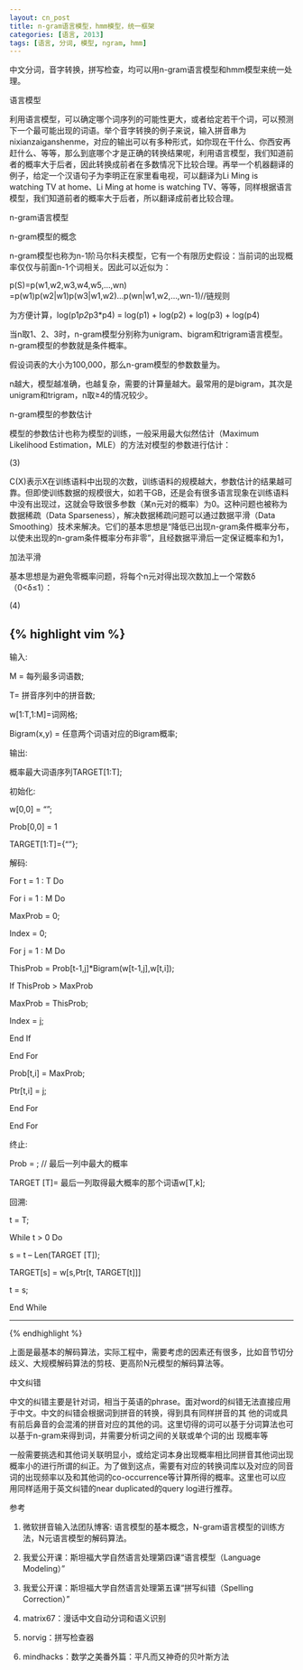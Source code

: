 ```yaml
---
layout: cn_post
title: n-gram语言模型，hmm模型，统一框架
categories: [语言, 2013]
tags: [语言, 分词, 模型, ngram, hmm]
---
```


中文分词，音字转换，拼写检查，均可以用n-gram语言模型和hmm模型来统一处理。
 

语言模型

利用语言模型，可以确定哪个词序列的可能性更大，或者给定若干个词，可以预测下一个最可能出现的词语。举个音字转换的例子来说，输入拼音串为nixianzaiganshenme，对应的输出可以有多种形式，如你现在干什么、你西安再赶什么、等等，那么到底哪个才是正确的转换结果呢，利用语言模型，我们知道前者的概率大于后者，因此转换成前者在多数情况下比较合理。再举一个机器翻译的例子，给定一个汉语句子为李明正在家里看电视，可以翻译为Li Ming is watching TV at home、Li Ming at home is watching TV、等等，同样根据语言模型，我们知道前者的概率大于后者，所以翻译成前者比较合理。


n-gram语言模型

n-gram模型的概念

n-gram模型也称为n-1阶马尔科夫模型，它有一个有限历史假设：当前词的出现概率仅仅与前面n-1个词相关。因此可以近似为：

p(S)=p(w1,w2,w3,w4,w5,…,wn) =p(w1)p(w2|w1)p(w3|w1,w2)...p(wn|w1,w2,...,wn-1)//链规则 

为方便计算，log(p1*p2*p3*p4) = log(p1) + log(p2) + log(p3) + log(p4)


当n取1、2、3时，n-gram模型分别称为unigram、bigram和trigram语言模型。n-gram模型的参数就是条件概率。

假设词表的大小为100,000，那么n-gram模型的参数数量为。

n越大，模型越准确，也越复杂，需要的计算量越大。最常用的是bigram，其次是unigram和trigram，n取≥4的情况较少。

n-gram模型的参数估计

模型的参数估计也称为模型的训练，一般采用最大似然估计（Maximum Likelihood Estimation，MLE）的方法对模型的参数进行估计： 

(3) 

C(X)表示X在训练语料中出现的次数，训练语料的规模越大，参数估计的结果越可靠。但即使训练数据的规模很大，如若干GB，还是会有很多语言现象在训练语料中没有出现过，这就会导致很多参数（某n元对的概率）为0。这种问题也被称为数据稀疏（Data Sparseness），解决数据稀疏问题可以通过数据平滑（Data Smoothing）技术来解决。它们的基本思想是“降低已出现n-gram条件概率分布，以使未出现的n-gram条件概率分布非零”，且经数据平滑后一定保证概率和为1，

 加法平滑 

基本思想是为避免零概率问题，将每个n元对得出现次数加上一个常数δ（0<δ≤1）： 

(4)

{% highlight vim %}
-------------------------------------------------------

输入:

M = 每列最多词语数;

T= 拼音序列中的拼音数;

w[1:T,1:M]=词网格;

Bigram(x,y) = 任意两个词语对应的Bigram概率;

输出:

概率最大词语序列TARGET[1:T];

初始化:

w[0,0] = “”;

Prob[0,0] = 1

TARGET[1:T]={“”};

解码:

For t = 1 : T Do

For i = 1 : M Do

MaxProb = 0;

Index = 0;

For j = 1 : M Do

ThisProb = Prob[t-1,j]*Bigram(w[t-1,j],w[t,i]);

If ThisProb > MaxProb

MaxProb = ThisProb;

Index = j;

End If

End For

Prob[t,i] = MaxProb;

Ptr[t,i] = j;

End For

End For

终止:

Prob = ; // 最后一列中最大的概率

TARGET [T]= 最后一列取得最大概率的那个词语w[T,k];

回溯:

t = T;

While t > 0 Do

s = t – Len(TARGET [T]);

TARGET[s] = w[s,Ptr[t, TARGET[t]]]

t = s;

End While

-------------------------------------------------------
{% endhighlight %}

上面是最基本的解码算法，实际工程中，需要考虑的因素还有很多，比如音节切分歧义、大规模解码算法的剪枝、更高阶N元模型的解码算法等。
 

中文纠错

中文的纠错主要是针对词，相当于英语的phrase。面对word的纠错无法直接应用于中文。中文的纠错会根据词到拼音的转换，得到具有同样拼音的其 他的词或具有前后鼻音的会混淆的拼音对应的其他的词。这里切得的词可以基于分词算法也可以基于n-gram来得到词，并需要分析词之间的关联或单个词的出 现概率等 

一般需要挑选和其他词关联明显小，或给定词本身出现概率相比同拼音其他词出现概率小的进行所谓的纠正。为了做到这点，需要有对应的转换词库以及对应的同音 词的出现频率以及和其他词的co-occurrence等计算所得的概率。这里也可以应用同样适用于英文纠错的near duplicated的query log进行推荐。
 

 参考

1. 微软拼音输入法团队博客: 语言模型的基本概念，N-gram语言模型的训练方法，N元语言模型的解码算法。

2. 我爱公开课：斯坦福大学自然语言处理第四课“语言模型（Language Modeling）”

3. 我爱公开课：斯坦福大学自然语言处理第五课“拼写纠错（Spelling Correction）”

4. matrix67：漫话中文自动分词和语义识别

5. norvig：拼写检查器

6. mindhacks：数学之美番外篇：平凡而又神奇的贝叶斯方法


